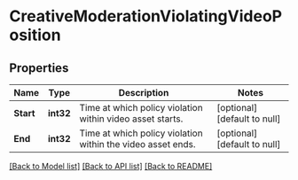 # CreativeModerationViolatingVideoPosition

## Properties
Name | Type | Description | Notes
------------ | ------------- | ------------- | -------------
**Start** | **int32** | Time at which policy violation within video asset starts. | [optional] [default to null]
**End** | **int32** | Time at which policy violation within the video asset ends. | [optional] [default to null]

[[Back to Model list]](../README.md#documentation-for-models) [[Back to API list]](../README.md#documentation-for-api-endpoints) [[Back to README]](../README.md)

